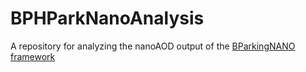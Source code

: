 # BPHParkNanoAnalysis
A repository for analyzing the nanoAOD output of the [BParkingNANO framework](https://github.com/CMSBParking/BParkingNANO)
